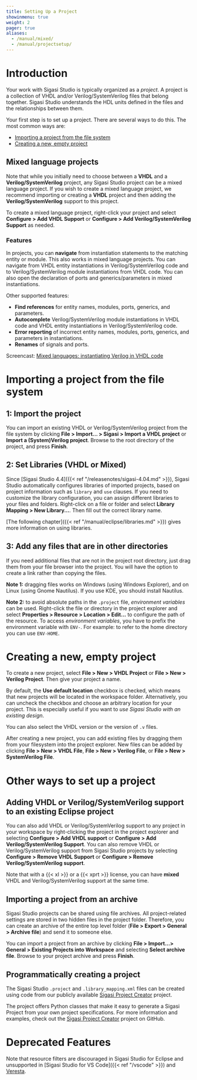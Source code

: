 ```yaml
---
title: Setting Up a Project
showinmenu: true
weight: 2
pager: true
aliases:
  - /manual/mixed/
  - /manual/projectsetup/
---
```


# Introduction

Your work with Sigasi Studio is typically organized as a *project*. A project
is a collection of VHDL and/or Verilog/SystemVerilog files that belong together. Sigasi Studio
understands the HDL units defined in the files and the relationships between them.

Your first step is to set up a project. There are several ways to do this.
The most common ways are:

* [Importing a project from the file system](#importing-a-project-from-the-file-system)
* [Creating a new, empty project](#creating-a-new-empty-project)

## Mixed language projects

Note that while you initially need to choose between a **VHDL** and a **Verilog/SystemVerilog** project, any Sigasi Studio project can be a mixed language project.
If you wish to create a mixed language project, we recommend importing or creating a **VHDL** project and then adding the **Verilog/SystemVerilog** support to this project.

To create a mixed language project, right-click your project and select **Configure > Add VHDL Support** or **Configure > Add Verilog/SystemVerilog Support** as needed.

### Features

In projects, you can **navigate** from instantiation statements to the matching entity or module.
This also works in mixed language projects.
You can navigate from VHDL entity instantiations in Verilog/SystemVerilog code and to Verilog/SystemVerilog module instantiations from VHDL code.
You can also open the declaration of ports and generics/parameters in mixed instantiations.

Other supported features:

* **Find references** for entity names, modules, ports, generics, and parameters.
* **Autocomplete** Verilog/SystemVerilog module instantiations in VHDL code and VHDL entity instantiations in Verilog/SystemVerilog code.
* **Error reporting** of incorrect entity names, modules, ports, generics, and parameters in instantiations.
* **Renames** of signals and ports.

Screencast: [Mixed languages: instantiating Verilog in VHDL code](/screencasts/mixed_language_instantiation)

# Importing a project from the file system

## 1: Import the project

You can import an existing VHDL or Verilog/SystemVerilog project from the file system by clicking
**File > Import... > Sigasi > Import a VHDL project** or **Import a (System)Verilog project**. Browse to the
root directory of the project, and press **Finish**.

## 2: Set Libraries (VHDL or Mixed)

Since [Sigasi Studio 4.4]({{< ref "/releasenotes/sigasi-4.04.md" >}}), Sigasi Studio automatically configures libraries of imported projects, based on project information
such as `library` and `use` clauses. If you need to customize the library configuration, you can assign different
libraries to your files and folders. Right-click on a file or folder and select **Library Mapping > New Library...**.
Then fill out the correct library name.

[The following chapter]({{< ref "/manual/eclipse/libraries.md" >}}) gives more information on using libraries.

## 3: Add any files that are in other directories

If you need additional files that are not in the project root directory,
just drag them from your file browser into the project. You will have
the option to create a link rather than copying the files.

**Note 1:** dragging files works on Windows (using Windows Explorer), and
on Linux (using Gnome Nautilus). If you use KDE, you should install Nautilus.

**Note 2:** to avoid absolute paths in the `.project` file, *environment variables* can be used.
Right-click the file or directory in the project explorer and select
**Properties > Resource > Location > Edit...** to configure the path of the resource.
To access *environment variables*, you have to prefix the environment variable with `ENV-`.
For example: to refer to the home directory you can use `ENV-HOME`.

# Creating a new, empty project

To create a new project, select **File > New > VHDL Project** or
**File > New > Verilog Project**. Then give your project a name.

By default, the **Use default location** checkbox is checked, which
means that new projects will be located in the workspace folder.
Alternatively, you can uncheck the checkbox and choose an arbitrary
location for your project. This is especially useful if you want to *use
Sigasi Studio with an existing design*.

You can also select the VHDL version or the version of `.v` files.

After creating a new project, you can add existing files by dragging
them from your filesystem into the project explorer. New files can be
added by clicking **File > New > VHDL File**, **File > New > Verilog File**,
or **File > New > SystemVerilog File**.

# Other ways to set up a project

## Adding VHDL or Verilog/SystemVerilog support to an existing Eclipse project

You can also add VHDL or Verilog/SystemVerilog support to any project in your
workspace by right-clicking the project in the project explorer and
selecting **Configure > Add VHDL support** or **Configure > Add
Verilog/SystemVerilog Support**. You can also remove VHDL or Verilog/SystemVerilog
support from Sigasi Studio projects by selecting **Configure > Remove VHDL Support**
or **Configure > Remove Verilog/SystemVerilog support**.

Note that with a {{< xl >}} or a {{< xprt >}} license, you can have **mixed** VHDL and
Verilog/SystemVerilog support at the same time.

## Importing a project from an archive

Sigasi Studio projects can be shared using file archives. All project-related
settings are stored in two hidden files in the project folder.
Therefore, you can create an archive of the entire top level folder
(**File > Export > General > Archive file**) and send it to someone
else.

You can import a project from an archive by clicking
**File > Import...> General > Existing Projects into Workspace**
and selecting **Select archive file**. Browse to your project archive
and press **Finish**.

## Programmatically creating a project

The Sigasi Studio `.project` and `.library_mapping.xml` files can be created using code from our
publicly available [Sigasi Project Creator] project.

The project offers Python classes that make it easy to generate a Sigasi Project from your own project
specifications.
For more information and examples, check out the [Sigasi Project Creator] project on GitHub.

[Sigasi Project Creator]: https://github.com/sigasi/SigasiProjectCreator

# Deprecated Features

Note that resource filters are discouraged in Sigasi Studio for Eclipse and unsupported in
[Sigasi Studio for VS Code]({{< ref "/vscode" >}}) and [Veresta](https://www.sigasi.com/veresta).